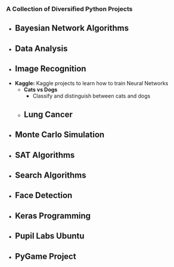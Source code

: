 ###  A Collection of Diversified Python Projects 

- **Bayesian Network Algorithms**
  - 
- **Data Analysis**
  - 
- **Image Recognition**
  - 
- **Kaggle:**
  Kaggle projects to learn how to train Neural Networks
  - **Cats vs Dogs**
    - Classify and distinguish between cats and dogs
  - **Lung Cancer**
    - 
- **Monte Carlo Simulation**
  - 
- **SAT Algorithms**
  - 
- **Search Algorithms**
  -
- **Face Detection**
  - 
- **Keras Programming**
  - 
- **Pupil Labs Ubuntu**
  - 
- **PyGame Project**
  - 
